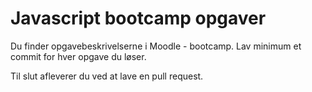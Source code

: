 # Javascript bootcamp opgaver
Du finder opgavebeskrivelserne i Moodle - bootcamp.
Lav minimum et commit for hver opgave du løser.

Til slut afleverer du ved at lave en pull request.
